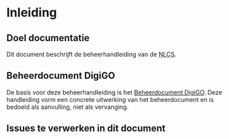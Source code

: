 # Inleiding

## Doel documentatie
Dit document beschrijft de beheerhandleiding van de <abbr title="Nederlandse CAD-standaard">NLCS</abbr>.


## Beheerdocument DigiGO

De basis voor deze beheerhandleiding is het [Beheerdocument DigiGO](https://www.bimloket.nl//documents/Beheerdocument_open_BIM-standaarden_v1_8.pdf). Deze handleiding vorm een concrete uitwerking van het beheerdocument en is bedoeld als aanvulling, niet als vervanging. 



## Issues te verwerken in dit document

<div class="issue" data-number="159"></div>


<div class="issue" data-number="153"></div>

<div class="issue" data-number="211"></div>
